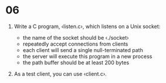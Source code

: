 # 06

 1. Write a C program, ‹listen.c›, which listens on a Unix socket:
    
    - the name of the socket should be ‹./socket›
    - repeatedly accept connections from clients
    - each client will send a single null-terminated path
    - the server will execute this program in a new process
    - the path buffer should be at least 200 bytes

 2. As a test client, you can use ‹client.c›.
